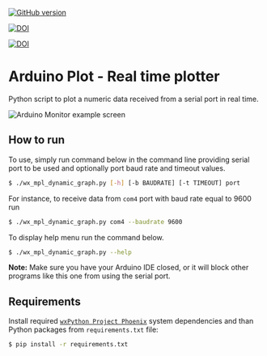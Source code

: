 [![GitHub version](https://badge.fury.io/gh/Kulbhushan-Chand%2FArduinoPlot.svg)](https://badge.fury.io/gh/Kulbhushan-Chand%2FArduinoPlot)

[![DOI](https://zenodo.org/badge/95277217.svg)](https://zenodo.org/badge/latestdoi/95277217)

[![DOI](https://zenodo.org/badge/DOI/10.5281/zenodo.1405858.svg)](https://doi.org/10.5281/zenodo.1405858)


# Arduino Plot - Real time plotter

Python script to plot a numeric data received from a serial port in real time.

![Arduino Monitor example screen](arduino_plot_screenshot.PNG)

## How to run

To use, simply run command below in the command line providing serial port to be used and optionally port baud rate and timeout values. 

````bash
$ ./wx_mpl_dynamic_graph.py [-h] [-b BAUDRATE] [-t TIMEOUT] port
````

For instance, to receive data from `com4` port with baud rate equal to 9600 run

````bash
$ ./wx_mpl_dynamic_graph.py com4 --baudrate 9600
```` 

To display help menu run the command below.
````bash
$ ./wx_mpl_dynamic_graph.py --help
```` 

**Note:** Make sure you have your Arduino IDE closed, or it will block other programs like this one from using the serial port.


## Requirements

Install required [`wxPython Project Phoenix`](https://github.com/wxWidgets/Phoenix) system dependencies and than Python packages from `requirements.txt` file:

````bash
$ pip install -r requirements.txt
````
